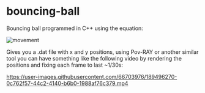 # bouncing-ball
Bouncing ball programmed in C++ using the equation:

![movement](https://user-images.githubusercontent.com/66703976/189496213-06f789e9-0211-4860-aa91-e1f6b66b3ace.PNG)

Gives you a .dat file with x and y positions, using Pov-RAY or another similar tool you can have something like the following video by rendering the positions and fixing each frame to last ~1/30s:



https://user-images.githubusercontent.com/66703976/189496270-0c762f57-44c2-4140-b6b0-1988af76c379.mp4

